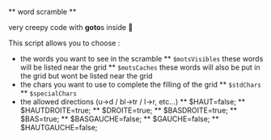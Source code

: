 ** word scramble **

very creepy code with **goto**s inside 🧛

This script allows you to choose :
* the words you want to see in the scramble
** `$motsVisibles` these words will be listed near the grid
** `$motsCaches` these words will also be put in the grid but wont be listed near the grid
* the chars you want to use to complete the filling of the grid
** `$stdChars`
** `$specialChars`
* the allowed directions (u->d / bl->tr / l->r, etc...)
** $HAUT=false;
** $HAUTDROITE=true;
** $DROITE=true;
** $BASDROITE=true;
** $BAS=true;
** $BASGAUCHE=false;
** $GAUCHE=false;
** $HAUTGAUCHE=false;
